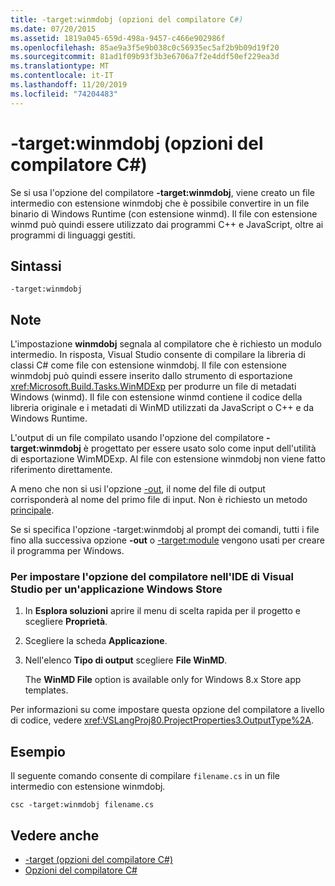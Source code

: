 ```yaml
---
title: -target:winmdobj (opzioni del compilatore C#)
ms.date: 07/20/2015
ms.assetid: 1819a045-659d-498a-9457-c466e902986f
ms.openlocfilehash: 85ae9a3f5e9b038c0c56935ec5af2b9b09d19f20
ms.sourcegitcommit: 81ad1f09b93f3b3e6706a7f2e4ddf50ef229ea3d
ms.translationtype: MT
ms.contentlocale: it-IT
ms.lasthandoff: 11/20/2019
ms.locfileid: "74204483"
---
```

# <a name="-targetwinmdobj-c-compiler-options"></a>-target:winmdobj (opzioni del compilatore C#)
Se si usa l'opzione del compilatore **-target:winmdobj**, viene creato un file intermedio con estensione winmdobj che è possibile convertire in un file binario di Windows Runtime (con estensione winmd). Il file con estensione winmd può quindi essere utilizzato dai programmi C++ e JavaScript, oltre ai programmi di linguaggi gestiti.  
  
## <a name="syntax"></a>Sintassi  
  
```console  
-target:winmdobj  
```  
  
## <a name="remarks"></a>Note  
 L'impostazione **winmdobj** segnala al compilatore che è richiesto un modulo intermedio. In risposta, Visual Studio consente di compilare la libreria di classi C# come file con estensione winmdobj. Il file con estensione winmdobj può quindi essere inserito dallo strumento di esportazione <xref:Microsoft.Build.Tasks.WinMDExp> per produrre un file di metadati Windows (winmd). Il file con estensione winmd contiene il codice della libreria originale e i metadati di WinMD utilizzati da JavaScript o C++ e da Windows Runtime.  
  
 L'output di un file compilato usando l'opzione del compilatore **-target:winmdobj** è progettato per essere usato solo come input dell'utilità di esportazione WimMDExp. Al file con estensione winmdobj non viene fatto riferimento direttamente.  
  
 A meno che non si usi l'opzione [-out](./out-compiler-option.md), il nome del file di output corrisponderà al nome del primo file di input. Non è richiesto un metodo [principale](../../programming-guide/main-and-command-args/index.md).  
  
 Se si specifica l'opzione -target:winmdobj al prompt dei comandi, tutti i file fino alla successiva opzione **-out** o [-target:module](./target-module-compiler-option.md) vengono usati per creare il programma per Windows.  
  
### <a name="to-set-this-compiler-option-in-the-visual-studio-ide-for-a-windows-store-app"></a>Per impostare l'opzione del compilatore nell'IDE di Visual Studio per un'applicazione Windows Store  
  
1. In **Esplora soluzioni** aprire il menu di scelta rapida per il progetto e scegliere **Proprietà**.  
  
2. Scegliere la scheda **Applicazione**.  
  
3. Nell'elenco **Tipo di output** scegliere **File WinMD**.  
  
     The **WinMD File** option is available only for Windows 8.x Store app templates.  
  
 Per informazioni su come impostare questa opzione del compilatore a livello di codice, vedere <xref:VSLangProj80.ProjectProperties3.OutputType%2A>.  
  
## <a name="example"></a>Esempio  
 Il seguente comando consente di compilare `filename.cs` in un file intermedio con estensione winmdobj.  
  
```console  
csc -target:winmdobj filename.cs  
```  
  
## <a name="see-also"></a>Vedere anche

- [-target (opzioni del compilatore C#)](./target-compiler-option.md)
- [Opzioni del compilatore C#](./index.md)

